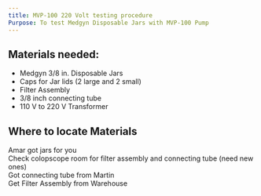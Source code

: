 ```yaml
---
title: MVP-100 220 Volt testing procedure
Purpose: To test Medgyn Disposable Jars with MVP-100 Pump
---
```


## Materials needed:
* Medgyn 3/8 in. Disposable Jars
* Caps for Jar lids (2 large and 2 small)
* Filter Assembly
* 3/8 inch connecting tube
* 110 V to 220 V Transformer

## Where to locate Materials
Amar got jars for you <br>
Check colopscope room for filter assembly and connecting tube (need new ones) <br>
Got connecting tube from Martin <br>
Get Filter Assembly from Warehouse <br>
